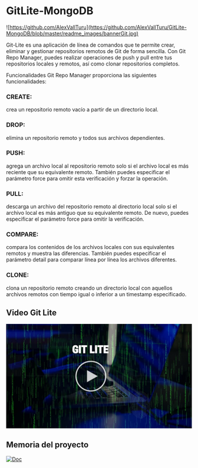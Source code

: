 # GitLite-MongoDB

![https://github.com/AlexVallTuru](https://github.com/AlexVallTuru/GitLite-MongoDB/blob/master/readme_images/bannerGit.jpg)

Git-Lite es una aplicación de línea de comandos que te permite crear, eliminar y gestionar repositorios remotos de Git de forma sencilla. Con Git Repo Manager, puedes realizar operaciones de push y pull entre tus repositorios locales y remotos, así como clonar repositorios completos.

Funcionalidades
Git Repo Manager proporciona las siguientes funcionalidades:

### CREATE:
crea un repositorio remoto vacío a partir de un directorio local.
### DROP:
elimina un repositorio remoto y todos sus archivos dependientes.
### PUSH:
agrega un archivo local al repositorio remoto solo si el archivo local es más reciente que su equivalente remoto. También puedes especificar el parámetro force para omitir esta verificación y forzar la operación.
### PULL:
descarga un archivo del repositorio remoto al directorio local solo si el archivo local es más antiguo que su equivalente remoto. De nuevo, puedes especificar el parámetro force para omitir la verificación.
### COMPARE:
compara los contenidos de los archivos locales con sus equivalentes remotos y muestra las diferencias. También puedes especificar el parámetro detail para comparar línea por línea los archivos diferentes.
### CLONE:
clona un repositorio remoto creando un directorio local con aquellos archivos remotos con tiempo igual o inferior a un timestamp especificado.

## Video Git Lite
[![GITLITEVIDEO](https://github.com/AlexVallTuru/GitLite-MongoDB/blob/master/readme_images/FotoVideo.jpg)](https://www.youtube.com/watch?v=aNf9N9twd0U&ab_channel=%C3%80lexVallTuru)

## Memoria del proyecto

[![Doc](https://img.shields.io/badge/DOC-2496ED?style=for-the-badge&logo=microsoftword&logoColor=white&labelColor=101010)](https://docs.google.com/document/d/1bUDZDz2CETTRdBgvvsMG7kdFFDxuPzInAPW-Gsu5ra4/edit?usp=sharing)

